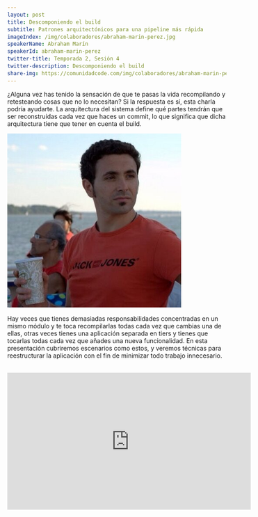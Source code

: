 ```yaml
---
layout: post
title: Descomponiendo el build
subtitle: Patrones arquitectónicos para una pipeline más rápida
imageIndex: /img/colaboradores/abraham-marin-perez.jpg
speakerName: Abraham Marín
speakerId: abraham-marin-perez
twitter-title: Temporada 2, Sesión 4
twitter-description: Descomponiendo el build
share-img: https://comunidadcode.com/img/colaboradores/abraham-marin-perez.jpg
---
```


¿Alguna vez has tenido la sensación de que te pasas la vida recompilando y retesteando cosas que no lo necesitan? Si la respuesta es sí, esta charla podría ayudarte. La arquitectura del sistema define qué partes tendrán que ser reconstruidas cada vez que haces un commit, lo que significa que dicha arquitectura tiene que tener en cuenta el build.

<div class="next-session-image">
<a href="../colaboradores/abraham-marin-perez"><img src="/img/colaboradores/abraham-marin-perez.jpg"></a>
</div>

Hay veces que tienes demasiadas responsabilidades concentradas en un mismo módulo y te toca recompilarlas todas cada vez que cambias una de ellas, otras veces tienes una aplicación separada en tiers y tienes que tocarlas todas cada vez que añades una nueva funcionalidad. En esta presentación cubriremos escenarios como estos, y veremos técnicas para reestructurar la aplicación con el fin de minimizar todo trabajo innecesario.

<br/>

<iframe class="youtube" width="560" height="315" src="https://www.youtube.com/embed/cdPubzM73Bo" frameborder="0" allowfullscreen title="Video de Youtube: Descomponiendo el build"></iframe>
